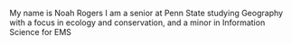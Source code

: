 My name is Noah Rogers
I am a senior at Penn State studying Geography with a focus in ecology and conservation, and a minor in Information Science for EMS
